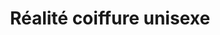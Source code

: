 ---
title: "Réalité coiffure unisexe"
url: /mont-laurier/realite-coiffure-unisexe/
shop: hairdresser
---